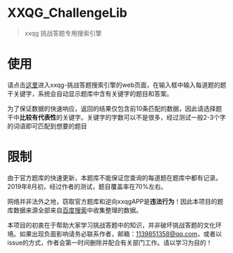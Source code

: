 # XXQG_ChallengeLib

> xxqg 挑战答题专用搜索引擎

# 使用

请点击[这里](http://129.204.216.249:4000/main)进入xxqg-挑战答题搜索引擎的web页面，在输入框中输入每道题的题干关键字，系统会自动显示题库中含有关键字的题目和答案。

为了保证数据的快速响应，返回的结果仅包含前10条匹配的数据，因此请选择题干中**比较有代表性**的关键字。关键字的字数可以不是很多，经过测试一般2-3个字的词语即可匹配到想要的题目

# 限制

由于官方题库的快速更新，本题库不能保证您查询的每道题在题库中都有记录。2019年8月初，经过作者的测试，题目覆盖率在70%左右。

网络并非法外之地，窃取官方题库和逆向xxqgAPP是**违法行为**！因此本项目的题库数据来源全部来自[百度搜索](https://www.baidu.com/s?wd=%E6%8C%91%E6%88%98%E7%AD%94%E9%A2%98%E9%A2%98%E5%BA%93&rsv_spt=1&rsv_iqid=0x817e8f640005650d&issp=1&f=3&rsv_bp=1&rsv_idx=2&ie=utf-8&tn=baiduhome_pg&rsv_enter=1&rsv_dl=is_0&rsv_sug3=30&rsv_sug1=7&rsv_sug7=101&rsv_sug2=0&prefixsug=%25E5%25AD%25A6%25E4%25B9%25A0%25E5%25BC%25BA%25E5%259B%25BD%25E9%25A2%2598%25E5%25BA%2593&rsp=0&inputT=8774&rsv_sug4=8974)中收集整理的数据。

本项目的初衷在于帮助大家学习挑战答题中的知识，并非破坏挑战答题的文化环境。如果出现负面影响请务必联系作者，邮箱：1139851358@qq.com，或者以issue的方式，作者会第一时间删除并配合有关部门工作。请以学习为目的！

